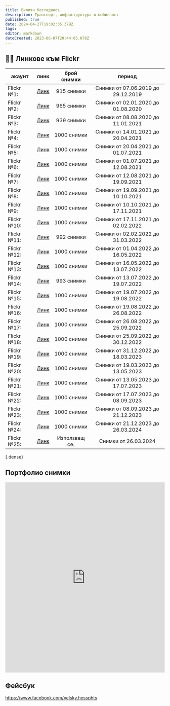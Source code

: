 ```yaml
---
title: Вилиян Костадинов
description: Транспорт, инфраструктура и мобилност
published: true
date: 2024-04-27T19:02:35.379Z
tags: 
editor: markdown
dateCreated: 2023-06-07T20:44:05.078Z
---
```


## 🔵🔴 Линкове към Flickr
| акаунт  | линк | брой снимки | период |  
|-------------|:----:|:-------------:|:----------------------------------:|
| Flickr №1:  | [Линк](http://www.flickr.com/photos/164326181@N07) |   915 снимки  | Снимки от 07.06.2019 до 29.12.2019 |
| Flickr №2:  | [Линк](https://www.flickr.com/photos/186304003@N06) |   965 снимки  | Снимки от 02.01.2020 до 01.08.2020 |
| Flickr №3:  | [Линк](https://www.flickr.com/photos/189543504@N02) |   939 снимки  | Снимки от 08.08.2020 до 11.01.2021 |
| Flickr №4:  | [Линк](https://www.flickr.com/photos/191746967@N05) |  1000 снимки  | Снимки от 14.01.2021 до 20.04.2021 |
| Flickr №5:  | [Линк](https://www.flickr.com/photos/192769253@N07) |  1000 снимки  | Снимки от 20.04.2021 до 01.07.2021 |
| Flickr №6:  | [Линк](https://www.flickr.com/photos/193359852@N03) |  1000 снимки  | Снимки от 01.07.2021 до 12.08.2021 |
| Flickr №7:  | [Линк](https://www.flickr.com/photos/193688689@N06/) |  1000 снимки  | Снимки от 12.08.2021 до 19.09.2021 |
| Flickr №8:  | [Линк](https://www.flickr.com/photos/193969137@N02/) |  1000 снимки  | Снимки от 19.09.2021 до 10.10.2021 |
| Flickr №9:  | [Линк](https://www.flickr.com/photos/194144055@N04) |  1000 снимки  | Снимки от 10.10.2021 до 17.11.2021 |
| Flickr №10: | [Линк](https://www.flickr.com/photos/194471658@N06) |  1000 снимки  | Снимки от 17.11.2021 до 02.02.2022 |
| Flickr №11: | [Линк](https://www.flickr.com/photos/194903094@N07/) |   992 снимки  | Снимки от 02.02.2022 до 31.03.2022 |
| Flickr №12: | [Линк](https://www.flickr.com/photos/195329702@N03/) |  1000 снимки  | Снимки от 01.04.2022 до 16.05.2022 |
| Flickr №13: | [Линк](https://www.flickr.com/photos/195624416@N05/) |  1000 снимки  | Снимки от 16.05.2022 до 13.07.2022 |
| Flickr №14: | [Линк](https://www.flickr.com/photos/195624416@N05/) |   993 снимки  | Снимки от 13.07.2022 до 19.07.2022 |
| Flickr №15: | [Линк](https://www.flickr.com/photos/196215714@N07/) |  1000 снимки  | Снимки от 19.07.2022 до 19.08.2022 |
| Flickr №16: | [Линк](https://www.flickr.com/photos/196351722@N05/) |  1000 снимки  | Снимки от 19.08.2022 до 26.08.2022 |
| Flickr №17: | [Линк](https://www.flickr.com/photos/196893888@N03/) |  1000 снимки  | Снимки от 26.08.2022 до 25.09.2022 |
| Flickr №18: | [Линк](https://www.flickr.com/photos/196945517@N03/) |  1000 снимки  | Снимки от 25.09.2022 до 30.12.2022 |
| Flickr №19: | [Линк](https://www.flickr.com/photos/197240833@N06/) |  1000 снимки  | Снимки от 31.12.2022 до 18.03.2023 |
| Flickr №20: | [Линк](https://www.flickr.com/photos/197908922@N02/) |  1000 снимки  | Снимки от 19.03.2023 до 13.05.2023 |
| Flickr №21: | [Линк](https://www.flickr.com/photos/198225372@N02) |  1000 снимки  |        Снимки от 13.05.2023 до 17.07.2023 |
| Flickr №22: | [Линк](https://www.flickr.com/photos/198839544@N08) |  1000 снимки  |        Снимки от 17.07.2023 до 08.09.2023 |
| Flickr №23: | [Линк](https://www.flickr.com/photos/199209308@N04) |  1000 снимки  |        Снимки от 08.09.2023 до 21.12.2023 |
| Flickr №24: | [Линк](https://www.flickr.com/people/199711767@N06/) |  1000 снимки  |        Снимки от 21.12.2023 до 26.03.2024 |
| Flickr №25: | [Линк](https://www.flickr.com/photos/200417417@N08/) | Използващ се. |        Снимки от 26.03.2024        |
{.dense}

## Портфолио снимки
<center> <iframe style="position: relative; top: 0; left: 0; width: 100%; height: 600px;" src="https://flickrembed.com/cms_embed.php?source=flickr&layout=responsive&input=198225372@N02&sort=0&by=user&theme=tiles_justified&scale=fit&speed=5000&limit=12&skin=alexis&autoplay=true" scrolling="no" frameborder="0" allowFullScreen="true" webkitallowfullscreen="true" mozallowfullscreen="true"><p></iframe></center>

## Фейсбук

https://www.facebook.com/velsky.hessphts